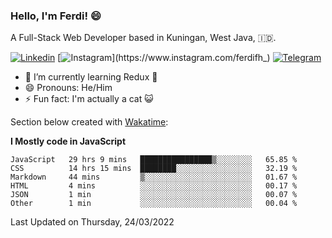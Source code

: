 ### Hello, I'm Ferdi! 😄

A Full-Stack Web Developer based in Kuningan, West Java, :indonesia:.

<!-- Visit My Linkedin Profile -->

[![Linkedin](https://img.shields.io/badge/-Ferdi%20Ferdiana-blue?style=flat-square&labelColor=grey&logo=Linkedin&logoColor=silver&link=https://www.linkedin.com/in/ferdianfh)](https://www.linkedin.com/in/ferdianfh)
[![Instagram](https://img.shields.io/badge/-@ferdifh_-purple?style=flat-square&labelColor=gray&logo=Instagram&logoColor=white&link=https://www.instagram.com/ferdifh_)](https://www.instagram.com/ferdifh_)
[![Telegram](https://img.shields.io/badge/-ferdifh-informational?style=flat-square&labelColor=gray&logo=telegram&logoColor=white&link=https://t.me/ferdifh)](https://t.me/ferdifh)

- 🌱 I’m currently learning Redux 🚀
- 😄 Pronouns: He/Him
- ⚡ Fun fact: I'm actually a cat :smiley_cat:

Section below created with [Wakatime](https://wakatime.com/):

**I Mostly code in JavaScript**
<!--START_SECTION:waka-->

```text
JavaScript   29 hrs 9 mins   ████████████████▒░░░░░░░░   65.85 %
CSS          14 hrs 15 mins  ████████░░░░░░░░░░░░░░░░░   32.19 %
Markdown     44 mins         ▒░░░░░░░░░░░░░░░░░░░░░░░░   01.67 %
HTML         4 mins          ░░░░░░░░░░░░░░░░░░░░░░░░░   00.17 %
JSON         1 min           ░░░░░░░░░░░░░░░░░░░░░░░░░   00.07 %
Other        1 min           ░░░░░░░░░░░░░░░░░░░░░░░░░   00.04 %
```

<!--END_SECTION:waka-->

Last Updated on Thursday, 24/03/2022
<!--
**ferdianfh/ferdianfh** is a ✨ _special_ ✨ repository because its `README.md` (this file) appears on your GitHub profile.

Here are some ideas to get you started:

- 🔭 I’m currently working on ...
- 🌱 I’m currently learning ...
- 👯 I’m looking to collaborate on ...
- 🤔 I’m looking for help with ...
- 💬 Ask me about ...
- 📫 How to reach me: ...
- 😄 Pronouns: ...
- ⚡ Fun fact: ...
-->
